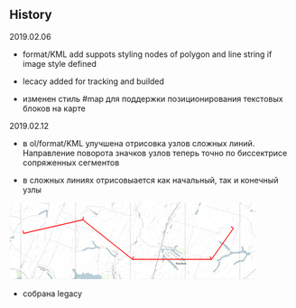 ## History

2019.02.06

+ format/KML add suppots styling nodes of polygon and line string if image style defined

+ lecacy added for tracking and builded 

+ изменен стиль #map для поддержки позиционирования текстовых блоков на карте

2019.02.12

+ в ol/format/KML улучшена отрисовка узлов сложных линий. Направление поворота значков узлов теперь точно по биссектрисе сопряженных сегментов 

+ в сложных линиях отрисовыается как начальный, так и конечный узлы 

![](img/vertexes.png)

+ собрана legacy